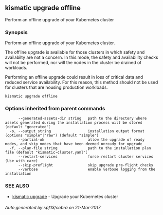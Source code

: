 ## kismatic upgrade offline

Perform an offline upgrade of your Kubernetes cluster

### Synopsis


Perform an offline upgrade of your Kubernetes cluster.

The offline upgrade is available for those clusters in which safety and availabilty are not a concern.
In this mode, the safety and availability checks will not be performed, nor will the nodes in the cluster
be drained of workloads.

Performing an offline upgrade could result in loss of critical data and reduced service
availability. For this reason, this method should not be used for clusters that are housing
production workloads.


```
kismatic upgrade offline
```

### Options inherited from parent commands

```
      --generated-assets-dir string   path to the directory where assets generated during the installation process will be stored (default "generated")
  -o, --output string                 installation output format (options "simple"|"raw") (default "simple")
      --partial-ok                    allow the upgrade of ready nodes, and skip nodes that have been deemed unready for upgrade
  -f, --plan-file string              path to the installation plan file (default "kismatic-cluster.yaml")
      --restart-services              force restart cluster services (Use with care)
      --skip-preflight                skip upgrade pre-flight checks
      --verbose                       enable verbose logging from the installation
```

### SEE ALSO
* [kismatic upgrade](kismatic_upgrade.md)	 - Upgrade your Kubernetes cluster

###### Auto generated by spf13/cobra on 21-Mar-2017
